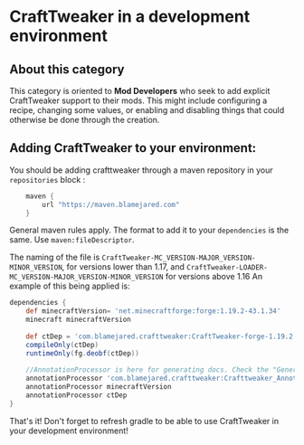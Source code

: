 # CraftTweaker in a development environment

## About this category

This category is oriented to **Mod Developers** who seek to add explicit CraftTweaker support to their mods. This might include configuring a recipe, changing some values, or enabling and disabling things that could otherwise be done through the creation.

## Adding CraftTweaker to your environment:

You should be adding crafttweaker through a maven repository in your `repositories` block :

```groovy   
    maven {
        url "https://maven.blamejared.com"
    }
```
General maven rules apply. The format to add it to your `dependencies` is the same.
Use `maven:fileDescriptor`.

The naming of the file is `CraftTweaker-MC_VERSION-MAJOR_VERSION-MINOR_VERSION`, for versions lower than 1.17, and `CraftTweaker-LOADER-MC_VERSION-MAJOR_VERSION-MINOR_VERSION` for versions above 1.16
An example of this being applied is:

```groovy
dependencies {
    def minecraftVersion= 'net.minecraftforge:forge:1.19.2-43.1.34'
    minecraft minecraftVersion
    
    def ctDep = 'com.blamejared.crafttweaker:CraftTweaker-forge-1.19.2:10.0.1'
    compileOnly(ctDep)
    runtimeOnly(fg.deobf(ctDep))
    
    //AnnotationProcessor is here for generating docs. Check the "Generating Docs" page for more information
    annotationProcessor 'com.blamejared.crafttweaker:Crafttweaker_Annotation_Processors:3.0.0.10'
    annotationProcessor minecraftVersion
    annotationProcessor ctDep
}
```

That's it! Don't forget to refresh gradle to be able to use CraftTweaker in your development environment!
